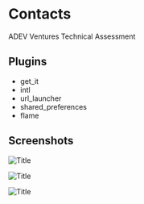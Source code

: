 # Contacts

ADEV Ventures Technical Assessment

## Plugins

-   get_it
-   intl
-   url_launcher
-   shared_preferences
-   flame

## Screenshots

![Title](/assets/screenshot1.png)

![Title](/assets/screenshot2.png)

![Title](/assets/screenshot3.png)


